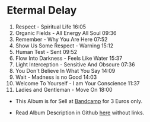 # Etermal Delay

1. Respect - Spiritual Life 16:05
2. Organic Fields - All Energy All Soul 09:36
3. Remember - Why You Are Here 07:52
4. Show Us Some Respect - Warning 15:12
5. Human Test - Sent 09:52
6. Flow Into Darkness - Feels Like Water 15:37
7. Light Interception - Sensitive And Obscure 07:36
8. You Don't Believe In What You Say 14:09
9. Wait - Madness is no Good 14:03
10. Welcome To Yourself - I am Your Conscience 11:37
11. Ladies and Gentleman - Move On 18:00

- This Album is for Sell at [Bandcamp](https://odicforcesounds.bandcamp.com/album/eternal-delay) for 3 Euros only.

- Read Album Description in Github [here](../../Dreams/Descriptions/Eternal_Delay.md) without links.